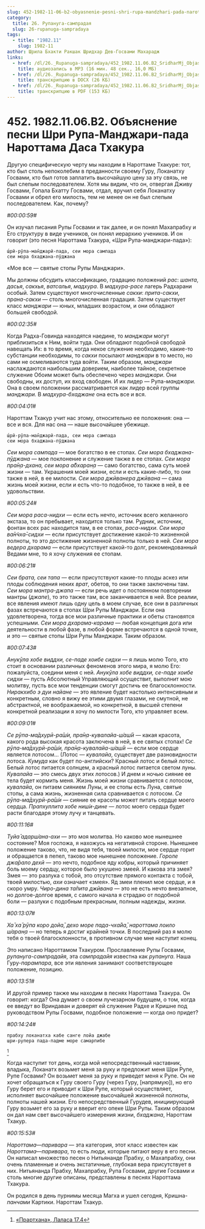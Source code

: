 ```yaml
---
slug: 452-1982-11-06-b2-obyasnenie-pesni-shri-rupa-mandzhari-pada-narottama-dasa-thakura
category:
  title: 26. Рупануга-сампрадая
  slug: 26-rupanuga-sampradaya
tags:
  - title: "1982.11"
    slug: 1982-11
author: Шрила Бхакти Ракшак Шридхар Дев-Госвами Махарадж
links:
  - href: /dl/26._Rupanuga-sampradaya/452_1982.11.06.B2_SridharMj_Objasnenie_pesni_Shri_Rupa-Mandzhari-pada_Narottama_Dasa_Thakura.mp3
    title: аудиозапись в MP3 (16 мин. 48 сек., 16,0 МБ)
  - href: /dl/26._Rupanuga-sampradaya/452_1982.11.06.B2_SridharMj_Objasnenie_pesni_Shri_Rupa-Mandzhari-pada_Narottama_Dasa_Thakura.docx
    title: транскрипцию в DOCX (26 КБ)
  - href: /dl/26._Rupanuga-sampradaya/452_1982.11.06.B2_SridharMj_Objasnenie_pesni_Shri_Rupa-Mandzhari-pada_Narottama_Dasa_Thakura.pdf
    title: транскрипцию в PDF (153 КБ)
---
```


# 452. 1982.11.06.B2. Объяснение песни Шри Рупа-Манджари-пада Нароттама Даса Тхакура

Другую специфическую черту мы находим в Нароттаме Тхакуре: тот, кто был столь непоколебим в преданности своему Гуру, Локанатху Госвами, кто был готов заплатить высочайшую цену за эту связь, не был слепым последователем. Хотя мы видим, что он, отвергая Дживу Госвами, Гопала Бхатту Госвами, отдал, вручил себя Локанатху Госвами и обрел его милость, тем не менее он не был слепым последователем. Как, почему?

*#00:00:59#*

Он изучал писания Рупы Госвами и так далее, и он понял Махапрабху и Его структуру в виде учеников, он понял иерархию учеников. И он говорит (это песня Нароттама Тхакура, «Шри Рупа-манджари-пада»):

    ш́рӣ-рӯпа-ман̃джарӣ-пада, сеи мора сампада
    сеи мора бхаджана-пӯджана

«Мое все — святые стопы Рупы Манджари».

Мы должны обсудить классификацию, градацию положений *рас*: *шанта*, *дасья*, *сакхья*, *ватсалья*, *мадхура*. В *мадхура-расе* лагерь Радхарани особый. Затем существуют многочисленные *сакхи*: *прита-сакхи*, *прана-сакхи* — столь многочисленная градация. Затем существует класс *манджари* — юных, младших возрастом, и они обладают большей свободой.

*#00:02:35#*

Когда Радха-Говинда находятся наедине, то *манджари* могут приблизиться к Ним, войти туда. Они обладают подобной свободой навещать Их: в то время, когда некое служение необходимо, какие-то субстанции необходимы, то *сакхи* посылают *манджари* в то место, но сами не осмеливаются туда войти. Таким образом, *манджари* наслаждаются наибольшим доверием, наиболее тайное, секретное служение Обоим может быть обеспечено через *манджари*. Они свободны, их доступ, их вход свободен. И их лидер — Рупа-*манджари.* Она в своем положении рассматривается как лидер всей группы *манджари.* В *мадхура-бхаджане* она есть все и вся.

*#00:04:01#*

Нароттам Тхакур учит нас этому, относительно ее положения: она — все и вся. Для нас она — наше высочайшее убежище.

    ш́рӣ-рӯпа-ман̃джарӣ-пада, сеи мора сампада
    сеи мора бхаджана-пӯджана

*Сеи мора сампада* — мое богатство в ее стопах. *Сеи мора бхаджана-пӯджана* — мое поклонение и служение также в ее стопах. *Сеи мора пра̄н̣а-дхана, сеи мора а̄бхаран̣а* — само богатство, сама суть моей жизни — там. Украшения моей жизни, если и есть какие-либо, то они также в ней, в ее милости. *Сеи мора джӣванера джӣвана* — сама жизнь моей жизни, если и есть что-то подобное, то также в ней, в ее удовольствии.

*#00:05:24#*

*Сеи мора раса-нидхи* — если есть нечто, источник всего желанного экстаза, то он пребывает, находится только там. Рудник, источник, фонтан всех рас находится там, в ее стопах, *раса-нидхи*. *Сеи мора ва̄н̃чха̄-сидхи* — если присутствует достижение какой-то жизненной полноты, то это достижение жизненной полноты только в ней. *Сеи мора ведера дхарама* — если присутствует какой-то долг, рекомендованный Ведами мне, то я хочу служения ее стопам.

*#00:06:21#*

*Сеи брата, сеи тапа* — если присутствуют какие-то плоды аскез или плоды соблюдения неких *врат*, обетов, то они также заключены там. *Сеи мора мантра-джапа* — если речь идет о постоянном повторении мантры (*джапе*), то это также там, все заканчивается в ней. Все реалии, все явления имеют лишь одну цель в моем случае, все они в различных фазах встречаются в стопах Шри Рупы Манджари. Если она удовлетворена, тогда все мои различные практики и обеты становятся успешными. *Сеи мора дхарама-карама* — любая концепция дога или деятельности в любой фазе, в любой форме встречаются в одной точке, и это — святые стопы Шри Рупы Манджари. Таким образом.

*#00:07:43#*

*Анукӯла хобе виддхи, се-паде хоибе сидхи* — я лишь молю Того, кто стоит в основании различных феноменов этого мира, я молю Его: пожалуйста, соедини меня с ней. *Анукӯла хобе виддхи, се-паде хоибе сидхи* — пусть Абсолютный Управляющий осуществит, выполнит мою молитву, пусть все мои тенденции смогут достичь ее благосклонности. *Ниракхибо э дуи найане* — это явление будет настолько интенсивным и конкретным, словно я вижу ее этими двумя глазами, не смутной, не абстрактной, не воображаемой, но конкретной, в высшей степени конкретной реализации я хочу по милости Того, кто управляет всем.

*#00:09:01#*

*Се рӯпа-ма̄дхурӣ-ра̄ш́и, пра̄н̣а-кувалайа-ш́аш́ӣ* — какая красота, какого рода высокая красота заключена в ней, в ее святых стопах! *Се рӯпа-ма̄дхурӣ-ра̄ш́и, пра̄н̣а-кувалайа-ш́аш́ӣ* — если мое сердце является лотосом… (Лотос — *кувалайа*, существует две разновидности лотоса. *Кумуда* как будет по-английски? Красный лотос и белый лотос. Белый лотос питается солнцем, а красный лотос питается светом луны. *Кувалайа* — это смесь двух этих лотосов.) И днем и ночью сияние ее тела будет кормить меня. Жизнь моей жизни сравнивается с лотосом, *кувалайа*, он питаем сиянием Луны, и ее стопы есть Луна, святые стопы, а сама жизнь, жизненная сила сравнивается с лотосом. *Се рӯпа-ма̄дхурӣ-ра̄ш́и* — сияние ее красоты может питать сердце моего сердца. *Прапхуллита хобе ниш́и-дине* — лотос моего сердца будет расти благодаря этому лучу и танцевать.

*#00:11:16#*

*Туйа̄ адарш́ана-ахи* — это моя молитва. Но каково мое нынешнее состояние? Моя госпожа, я нахожусь на негативной стороне. Нынешнее положение таково, что, не видя тебя, твоей милости, мое сердце горит и обращается в пепел, таково мое нынешнее положение. *Гороле джа̄рало дехӣ* — это нечто, подобное яду кобры, который причиняет боль моему сердцу, которое было укушено змеей. И какова эта змея? Змея — это разлука с тобой, это отсутствие прямого контакта с тобой, твоей милостью, *ахи* означает «змея». Яд змеи пленил мое сердце, и я скоро умру. *Чиро-дина та̄пита джӣвана* — это не есть нечто внезапное, но долгое-долгое время, с самого начала я страдаю от подобной боли — разлуки с подобным прекрасным, полным надежды, жизни.

*#00:13:07#*

*Ха̄ ха̄ рӯпа коро дойа̄, дехо море пада-чха̄йа̄, нароттама лоило ш́аран̣а* — но теперь я достиг крайней точки. В последний раз я молю тебя о твоей благосклонности, в противном случае мне наступит конец.

Это написано Нароттамом Тхакуром. Прославление Рупы Госвами, *рупануга-сампрадайя*, эта *сампрадайя* известна как *рупануга.* Наша Гуру-*парампара*, все эти явления занимают соответствующее положение, позицию.

*#00:13:51#*

И другой пример также мы находим в песнях Нароттама Тхакура. Он говорит: когда? Она думает о своем лучезарном будущем, о том, когда ее введут во Вриндаван и доверят ей служение Радхе и Кришне под руководством Рупы Госвами, подобное положение — когда оно придет?

*#00:14:24#*

    прабху локанатха кабе санге лойа джабе
    шри-рупера пада-падме море самарпибе
[^_ftn1]

Когда наступит тот день, когда мой непосредственный наставник, владыка, Локанатх возьмет меня за руку и предложит меня Шри Рупе, Рупе Госвами? Он возьмет меня за руку и приведет меня к Рупе. Он не хочет обращаться к Гуру своего Гуру (через Гуру, [напрямую]), но его Гуру берет его и приводит к Шри Рупе, который осуществляет, исполняет высочайшее положение высочайшей жизненной полноты, полноты нашей жизни. Его непосредственный Гурудев, инициирующий Гуру возьмет его за руку и вверит его опеке Шри Рупы. Таким образом он дал нам свет высочайшего измерения жизни, *бхаджана*, Нароттам Тхакур.

*#00:15:53#*

*Нароттама*—*паривара* — эта категория, этот класс известен как *Нароттама*—*паривара*, то есть люди, которые питают веру в его песни. Он написал множество песен о Нитьянанде Прабху, о Махапрабху, они очень пламенные и очень экстатичные, глубокая вера присутствует в них. Нитьянанда Прабху, Махапрабху, Рупа Госвами, другие Госвами и столь многие другие описаны, представлены в песнях Нароттама Тхакура.

Он родился в день пурнимы месяца Магха и ушел сегодня, Кришна-*панчами* Картики. Нароттам Тхакур.



[^_ftn1]: [«Прартхана», Лаласа 17.4](../notes/prarthana-lalasa/prarthana-lalasa-17-4.md)
